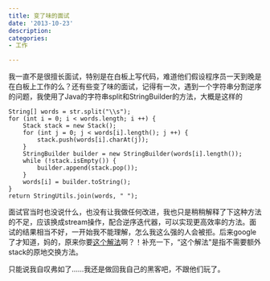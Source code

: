 ```yaml
---
title: 变了味的面试
date: '2013-10-23'
description:
categories:
- 工作

---
```


我一直不是很擅长面试，特别是在白板上写代码，难道他们假设程序员一天到晚是在白板上工作的么？还有些变了味的面试，记得有一次，遇到一个字符串分割逆序的问题，我使用了Java的字符串split和StringBuilder的方法，大概是这样的

	String[] words = str.split("\\s");
	for (int i = 0; i < words.length; i ++) {
		Stack stack = new Stack();
		for (int j = 0; j < words[i].length(); j ++) {
			stack.push(words[i].charAt(j));
		}
		StringBuilder builder = new StringBuilder(words[i].length());
		while (!stack.isEmpty()) {
			builder.append(stack.pop());
		}
		words[i] = builder.toString();
	}
	return StringUtils.join(words, " ");

面试官当时也没说什么，也没有让我做任何改进，我也只是稍稍解释了下这种方法的不足，应该换成stream操作，配合逆序迭代器，可以实现更高效率的方法。面试的结果相当不好，一开始我不能理解，怎么我这么强的人会被拒。后来google了才知道，妈的，原来你要[这个解法](http://blog.csdn.net/bingxx11/article/details/7802461)啊？！补充一下，“这个解法"是指不需要额外stack的原地交换方法。

只能说我自叹弗如了……我还是做回我自己的黑客吧，不跟他们玩了。